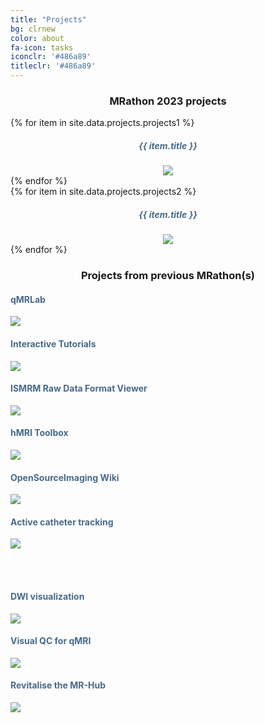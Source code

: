 ```yaml
---
title: "Projects"
bg: clrnew
color: about
fa-icon: tasks
iconclr: '#486a89'
titleclr: '#486a89'
---
```


<center><h3>MRathon 2023 projects</h3></center>


<div class="row partners">
{% for item in site.data.projects.projects1 %}
  <div class="col s4 partner valign">
  <center>
    <h5 style="color: #486a89; text-align: center"> {{ item.title }}  </h5>
    <a href="{{ item.url }}" target="blank"><img  src="img/projects/{{ item.image }}"/></a>
</center>    
  </div>
  {% endfor %}
  </div>

<div class="row partners">
{% for item in site.data.projects.projects2 %}
  <div class="col s4 partner valign">
  <center>
    <h5 style="color: #486a89; text-align: center"> {{ item.title }}  </h5>
    <a href="{{ item.url }}" target="blank"><img  src="img/projects/{{ item.image }}"/></a>
</center>    
  </div>
  {% endfor %}
  </div>



<center><h3>Projects from previous MRathon(s)</h3></center>
<div class="row">
  
  <div class="col s4">
     <h4 style="color: #486a89; text-align: left"> qMRLab </h4>
    <a href="https://github.com/mrathon/idea-pitches/issues/1" target="blank"><img src="img/projects/qmrlab.png"/></a>
   </div>

  <div class="col s4">
      <h4 style="color: #486a89; text-align: left"> Interactive Tutorials </h4>
    <a href="https://github.com/mrathon/idea-pitches/issues/2" target="blank"><img src="img/projects/inttut.gif"/></a>
  </div>

  <div class="col s4">
    <h4 style="color: #486a89; text-align: left"> ISMRM Raw Data Format Viewer </h4>
    <a href="https://github.com/mrathon/idea-pitches/issues/4" target="blank"><img src="img/projects/ismrmrd.png"/></a>  
</div>

</div>

<div class="row">

  <div class="col s4">
     <h4 style="color: #486a89; text-align: left"> hMRI Toolbox </h4>
    <a href="https://github.com/mrathon/idea-pitches/issues/5" target="blank"><img src="img/projects/hmri.jpg"/></a>
   </div>

  <div class="col s4">
    <h4 style="color: #486a89; text-align: left"> OpenSourceImaging Wiki </h4>
    <a href="https://github.com/mrathon/idea-pitches/issues/3" target="blank"><img src="img/projects/osi.jpg"/></a>
  </div>

  <div class="col s4">
     <h4 style="color: #486a89; text-align: left"> Active catheter tracking </h4>
    <a href="https://github.com/mrathon/idea-pitches/issues/9" target="blank"><img src="img/projects/cathater.png"/></a>
  </div>

</div>

<br><br>

<div class="row">

  <div class="col s4">
     <h4 style="color: #486a89; text-align: left"> DWI visualization </h4>
    <a href="https://github.com/mrathon/idea-pitches/issues/7" target="blank"><img src="img/projects/dwi.jpg"/></a>
  </div>

  <div class="col s4">
     <h4 style="color: #486a89; text-align: left"> Visual QC for qMRI </h4>
  <a href="https://github.com/raamana/visualqc" target="blank"><img src="img/projects/visual_qc.png"/></a> 
  </div>

  <div class="col s4">
     <h4 style="color: #486a89; text-align: left"> Revitalise the MR-Hub </h4>
    <a href="https://github.com/mrathon/idea-pitches/issues/6" target="blank"><img src="img/projects/mrhub.png"/></a>
</div>
   
</div>

